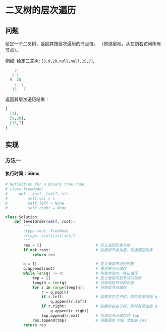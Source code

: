 # 二叉树的层次遍历

## 问题

给定一个二叉树，返回其按层次遍历的节点值。 （即逐层地，从左到右访问所有节点）。

例如:
给定二叉树: `[3,9,20,null,null,15,7]`,

```python
	3
   / \
  9  20
    /  \
   15   7
```

返回其层次遍历结果：

```python
[
  [3],
  [9,20],
  [15,7]
]
```



## 实现

### 方法一

#### 执行时间：56ms

```python
# Definition for a binary tree node.
# class TreeNode:
#     def __init__(self, x):
#         self.val = x
#         self.left = None
#         self.right = None

class Solution:
    def levelOrder(self, root):
        """
        :type root: TreeNode
        :rtype: List[List[int]]
        """
        res = []						# 定义返回列表为空
        if not root:					# 如果根节点为空，则返回空列表
            return res
        
        q = []							# 定义储存节点的列表
        q.append(root)					# 先将根节点储存
        while len(q) != 0:				# 列表为空时，终止循环
            tmp = []					# 定义储存同层节点的列表
            length = len(q)				# 记录同层节点的长度
            for i in range(length):		# 将同层节点储存
                r = q.pop(0)
                if r.left:				# 如果存在左子树，则将其添加到 q
                    q.append(r.left)
                if r.right:				# 如果存在右子树，则将其添加到 q
                    q.append(r.right)
                tmp.append(r.val)		# 将该层节点储存到 tmp
            res.append(tmp)				# 将每层的 tmp 添加到 res
        return res
```

